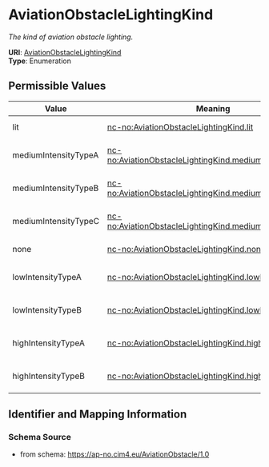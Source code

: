 # AviationObstacleLightingKind




_The kind of aviation obstacle lighting._



**URI**: [AviationObstacleLightingKind](AviationObstacleLightingKind)<br />
**Type**: Enumeration

## Permissible Values

| Value | Meaning | Description |
| --- | --- | --- |
| lit | [nc-no:AviationObstacleLightingKind.lit](http://cim4.eu/ns/nc-no#AviationObstacleLightingKind.lit) | The aviation obstacle lighting is lit |
| mediumIntensityTypeA | [nc-no:AviationObstacleLightingKind.mediumIntensityTypeA](http://cim4.eu/ns/nc-no#AviationObstacleLightingKind.mediumIntensityTypeA) | The aviation obstacle lighting is mediumIntensityTypeA |
| mediumIntensityTypeB | [nc-no:AviationObstacleLightingKind.mediumIntensityTypeB](http://cim4.eu/ns/nc-no#AviationObstacleLightingKind.mediumIntensityTypeB) | The aviation obstacle lighting is mediumIntensityTypeB |
| mediumIntensityTypeC | [nc-no:AviationObstacleLightingKind.mediumIntensityTypeC](http://cim4.eu/ns/nc-no#AviationObstacleLightingKind.mediumIntensityTypeC) | The aviation obstacle lighting is mediumIntensityTypeC |
| none | [nc-no:AviationObstacleLightingKind.none](http://cim4.eu/ns/nc-no#AviationObstacleLightingKind.none) | The aviation obstacle lighting is none |
| lowIntensityTypeA | [nc-no:AviationObstacleLightingKind.lowIntensityTypeA](http://cim4.eu/ns/nc-no#AviationObstacleLightingKind.lowIntensityTypeA) | The aviation obstacle lighting is lowIntensityTypeA |
| lowIntensityTypeB | [nc-no:AviationObstacleLightingKind.lowIntensityTypeB](http://cim4.eu/ns/nc-no#AviationObstacleLightingKind.lowIntensityTypeB) | The aviation obstacle lighting is lowIntensityTypeB |
| highIntensityTypeA | [nc-no:AviationObstacleLightingKind.highIntensityTypeA](http://cim4.eu/ns/nc-no#AviationObstacleLightingKind.highIntensityTypeA) | The aviation obstacle lighting is highIntensityTypeA |
| highIntensityTypeB | [nc-no:AviationObstacleLightingKind.highIntensityTypeB](http://cim4.eu/ns/nc-no#AviationObstacleLightingKind.highIntensityTypeB) | The aviation obstacle lighting is highIntensityTypeB |








## Identifier and Mapping Information







### Schema Source


* from schema: https://ap-no.cim4.eu/AviationObstacle/1.0





